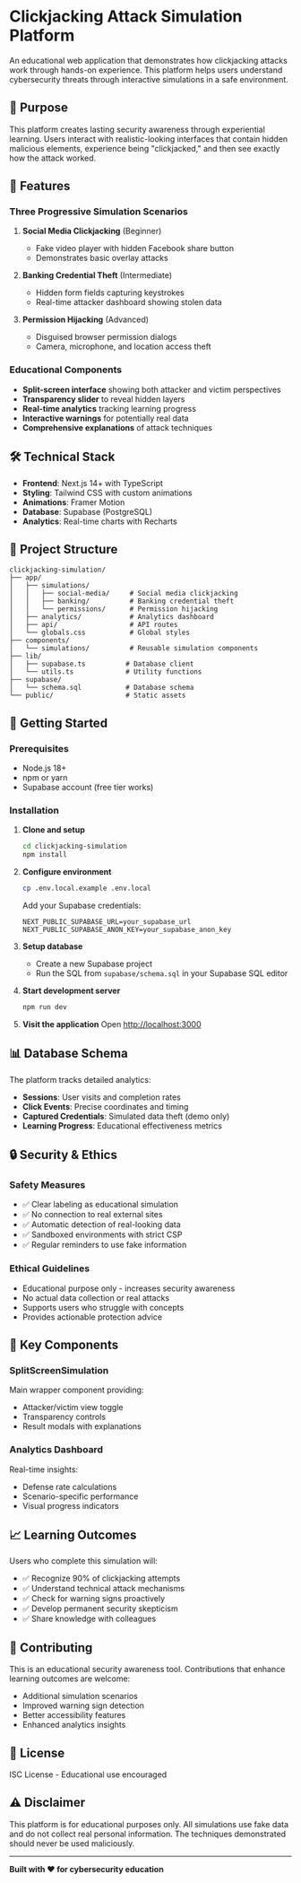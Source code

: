 # Clickjacking Attack Simulation Platform

An educational web application that demonstrates how clickjacking attacks work through hands-on experience. This platform helps users understand cybersecurity threats through interactive simulations in a safe environment.

## 🎯 Purpose

This platform creates lasting security awareness through experiential learning. Users interact with realistic-looking interfaces that contain hidden malicious elements, experience being "clickjacked," and then see exactly how the attack worked.

## 🚀 Features

### Three Progressive Simulation Scenarios

1. **Social Media Clickjacking** (Beginner)
   - Fake video player with hidden Facebook share button
   - Demonstrates basic overlay attacks

2. **Banking Credential Theft** (Intermediate)
   - Hidden form fields capturing keystrokes
   - Real-time attacker dashboard showing stolen data

3. **Permission Hijacking** (Advanced)
   - Disguised browser permission dialogs
   - Camera, microphone, and location access theft

### Educational Components

- **Split-screen interface** showing both attacker and victim perspectives
- **Transparency slider** to reveal hidden layers
- **Real-time analytics** tracking learning progress
- **Interactive warnings** for potentially real data
- **Comprehensive explanations** of attack techniques

## 🛠️ Technical Stack

- **Frontend**: Next.js 14+ with TypeScript
- **Styling**: Tailwind CSS with custom animations
- **Animations**: Framer Motion
- **Database**: Supabase (PostgreSQL)
- **Analytics**: Real-time charts with Recharts

## 📁 Project Structure

```
clickjacking-simulation/
├── app/
│   ├── simulations/
│   │   ├── social-media/     # Social media clickjacking
│   │   ├── banking/          # Banking credential theft
│   │   └── permissions/      # Permission hijacking
│   ├── analytics/            # Analytics dashboard
│   ├── api/                  # API routes
│   └── globals.css           # Global styles
├── components/
│   └── simulations/          # Reusable simulation components
├── lib/
│   ├── supabase.ts          # Database client
│   └── utils.ts             # Utility functions
├── supabase/
│   └── schema.sql           # Database schema
└── public/                  # Static assets
```

## 🚦 Getting Started

### Prerequisites

- Node.js 18+ 
- npm or yarn
- Supabase account (free tier works)

### Installation

1. **Clone and setup**
   ```bash
   cd clickjacking-simulation
   npm install
   ```

2. **Configure environment**
   ```bash
   cp .env.local.example .env.local
   ```
   
   Add your Supabase credentials:
   ```
   NEXT_PUBLIC_SUPABASE_URL=your_supabase_url
   NEXT_PUBLIC_SUPABASE_ANON_KEY=your_supabase_anon_key
   ```

3. **Setup database**
   - Create a new Supabase project
   - Run the SQL from `supabase/schema.sql` in your Supabase SQL editor

4. **Start development server**
   ```bash
   npm run dev
   ```

5. **Visit the application**
   Open [http://localhost:3000](http://localhost:3000)

## 📊 Database Schema

The platform tracks detailed analytics:

- **Sessions**: User visits and completion rates
- **Click Events**: Precise coordinates and timing
- **Captured Credentials**: Simulated data theft (demo only)
- **Learning Progress**: Educational effectiveness metrics

## 🔒 Security & Ethics

### Safety Measures

- ✅ Clear labeling as educational simulation
- ✅ No connection to real external sites
- ✅ Automatic detection of real-looking data
- ✅ Sandboxed environments with strict CSP
- ✅ Regular reminders to use fake information

### Ethical Guidelines

- Educational purpose only - increases security awareness
- No actual data collection or real attacks
- Supports users who struggle with concepts
- Provides actionable protection advice

## 🎨 Key Components

### SplitScreenSimulation
Main wrapper component providing:
- Attacker/victim view toggle
- Transparency controls
- Result modals with explanations

### Analytics Dashboard
Real-time insights:
- Defense rate calculations
- Scenario-specific performance
- Visual progress indicators

## 📈 Learning Outcomes

Users who complete this simulation will:

- ✅ Recognize 90% of clickjacking attempts
- ✅ Understand technical attack mechanisms
- ✅ Check for warning signs proactively
- ✅ Develop permanent security skepticism
- ✅ Share knowledge with colleagues

## 🤝 Contributing

This is an educational security awareness tool. Contributions that enhance learning outcomes are welcome:

- Additional simulation scenarios
- Improved warning sign detection
- Better accessibility features
- Enhanced analytics insights

## 📝 License

ISC License - Educational use encouraged

## ⚠️ Disclaimer

This platform is for educational purposes only. All simulations use fake data and do not collect real personal information. The techniques demonstrated should never be used maliciously.

---

**Built with ❤️ for cybersecurity education**